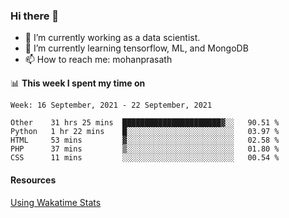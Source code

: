 ### Hi there 👋

- 🔭 I’m currently working as a data scientist.
- 🌱 I’m currently learning tensorflow, ML, and MongoDB
- 📫 How to reach me: mohanprasath

📊 **This week I spent my time on**
<!--START_SECTION:waka-->
```text
Week: 16 September, 2021 - 22 September, 2021

Other    31 hrs 25 mins  ██████████████████████▓░░   90.51 % 
Python   1 hr 22 mins    █░░░░░░░░░░░░░░░░░░░░░░░░   03.97 % 
HTML     53 mins         ▓░░░░░░░░░░░░░░░░░░░░░░░░   02.58 % 
PHP      37 mins         ▒░░░░░░░░░░░░░░░░░░░░░░░░   01.80 % 
CSS      11 mins         ░░░░░░░░░░░░░░░░░░░░░░░░░   00.54 % 
```
<!--END_SECTION:waka-->

#### Resources
[Using Wakatime Stats](https://github.com/marketplace/actions/waka-readme)
